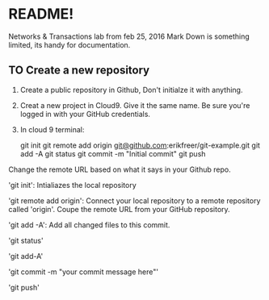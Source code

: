 # README!

Networks & Transactions lab from feb 25, 2016
Mark Down is something limited, its handy for documentation. 

## TO Create a new repository

1. Create a public repository in Github, Don't initialze it with anything.
2. Creat a new project in Cloud9. Give it the same name. Be sure you're logged in with your GitHub credentials.
3. In cloud 9 terminal:  
  

    git init
    git remote add origin git@github.com:erikfreer/git-example.git
    git add -A
    git status
    git commit -m "Initial commit"
    git push

Change the remote URL based on what it says in your Github repo.

'git init': Intialiazes the local repository

'git remote add origin': Connect your local repository to a remote repository called 'origin'.
Coupe the remote URL from your GitHub repository.

'git add -A': Add all changed files to this commit.

'git status'

'git add-A'

'git commit -m "your commit message here"'

'git push'